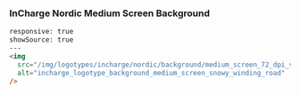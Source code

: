 ### InCharge Nordic Medium Screen Background

```html
responsive: true
showSource: true
---
<img
  src="/img/logotypes/incharge/nordic/background/medium_screen_72_dpi_vattenfall_general_snowy_winding_road.png"
  alt="incharge_logotype_background_medium_screen_snowy_winding_road"
/>
```


